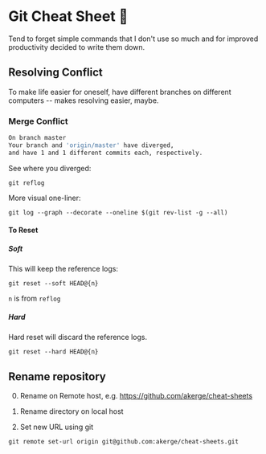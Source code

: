 # Git Cheat Sheet :shit:

Tend to forget simple commands that I don't use so much and for improved productivity decided to write them down.

## Resolving Conflict

To make life easier for oneself, have different branches on different computers -- makes resolving easier, maybe.

### Merge Conflict

```bash
On branch master
Your branch and 'origin/master' have diverged,
and have 1 and 1 different commits each, respectively.
```

See where you diverged:

`git reflog`

More visual one-liner:

`git log --graph --decorate --oneline $(git rev-list -g --all)`

#### To Reset

##### Soft

This will keep the reference logs:

`git reset --soft HEAD@{n}`

`n` is from `reflog`

##### Hard

Hard reset will discard the reference logs.

`git reset --hard HEAD@{n}`

## Rename repository

0. Rename on Remote host, e.g. https://github.com/akerge/cheat-sheets

0. Rename directory on local host

0. Set new URL using git

`git remote set-url origin git@github.com:akerge/cheat-sheets.git`
